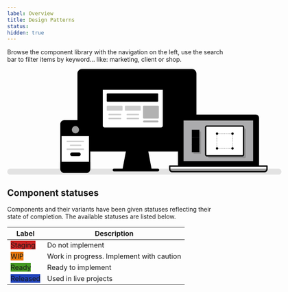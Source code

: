 ```yaml
---
label: Overview
title: Design Patterns
status: 
hidden: true
---
```


Browse the component library with the navigation on the left, use the search bar to filter items by keyword... like: marketing, client or shop.

<svg width="832px" height="320px" style="max-width: 640px" viewBox="0 0 832 320" version="1.1" xmlns="http://www.w3.org/2000/svg" xmlns:xlink="http://www.w3.org/1999/xlink">
  <g id="graphic">
      <rect id="Rectangle" fill-opacity="0.1" fill="var(--color-contrast-higher)" x="0" y="302" width="832" height="18" rx="9"></rect>
      <rect id="Rectangle" fill="var(--color-contrast-higher)" x="320" y="302" width="141" height="8" rx="4"></rect>
      <rect id="Rectangle" fill="var(--color-contrast-low)" x="215" y="2" width="356" height="246" rx="12"></rect>
      <rect id="Rectangle" fill="var(--color-primary-lighter)" transform="translate(393.315000, 115.831500) rotate(90) translate(-393.315000, -115.831500) " x="302.4835" y="-40.4835" width="181.663" height="312.63"></rect>
      <path d="M521.643762,140 L560,140 L560,248 L508,248 L508,153.617279 C508.001652,146.098124 514.108882,140.002749 521.643762,140 Z" id="Path" fill="#848484" opacity="0.4" style="mix-blend-mode: multiply;"></path>
      <path d="M240.060041,157 L215,157 L215,232.014519 C215,241.394726 222.954076,249 232.193079,249 L261,249 L261,178.606738 C261.003958,166.909873 251.580829,157 240.060041,157 Z" id="Path" fill="#848484" opacity="0.4" style="mix-blend-mode: multiply;"></path>
      <path d="M559.990453,250 L227.009547,250 C219.275717,249.991747 213.008273,243.739628 213,236.024708 L213,13.9752917 C213.008273,6.26037219 219.275717,0.00825272895 227.009547,0 L559.990453,0 C567.724283,0.00825272895 573.991727,6.26037219 574,13.9752917 L574,236.024708 C573.991727,243.739628 567.724283,249.991747 559.990453,250 L559.990453,250 Z M227.006974,4 C221.48279,4.00605132 217.006067,8.47149862 217,13.9817688 L217,236.018231 C217.006067,241.528501 221.48279,245.993949 227.006974,246 L559.993026,246 C565.51721,245.993949 569.993933,241.528501 570,236.018231 L570,13.9817688 C569.993933,8.47149862 565.51721,4.00605132 559.993026,4 L227.006974,4 Z" id="Shape" fill="var(--color-contrast-higher)"></path>
      <path d="M549.998042,209 L238.001958,209 C236.896307,209 236,208.102915 236,206.996305 L236,25.003695 C236,23.8970848 236.896307,23 238.001958,23 L549.998042,23 C551.103693,23 552,23.8970848 552,25.003695 L552,206.996305 C552,208.102915 551.103693,209 549.998042,209 Z M240,205 L548,205 L548,27 L240,27 L240,205 Z" id="Shape" fill="var(--color-contrast-higher)"></path>
      <rect id="Rectangle" fill="#848484" opacity="0.32" style="mix-blend-mode: multiply;" x="310" y="61" width="186" height="137" rx="7.045"></rect>
      <rect id="Rectangle" fill="var(--color-contrast-low)" x="302" y="55" width="186" height="137" rx="7.045"></rect>
      <polygon id="Path" fill="var(--color-contrast-medium)" points="436 303 352 303 362.401672 248 425.598328 248"></polygon>
      <polygon id="Path" fill="#848484" opacity="0.32" style="mix-blend-mode: multiply;" points="428 264 425.158173 249 361.841827 249 359 264"></polygon>
      <path d="M435.991916,305 L352.006078,305 C351.408837,305 350.842683,304.734249 350.46158,304.275254 C350.080478,303.816258 349.92405,303.211653 350.034838,302.625861 L360.433754,247.631156 C360.612658,246.685199 361.440548,246 362.404993,246 L425.595007,246 C426.559074,246.00062 427.386409,246.685569 427.565243,247.631156 L437.965162,302.625861 C438.07595,303.211653 437.919522,303.816258 437.53842,304.275254 C437.157317,304.734249 436.591163,305 435.993922,305 L435.991916,305 Z M354,301 L433,301 L423.375086,250 L363.623913,250 L354,301 Z" id="Shape" fill="var(--color-contrast-higher)"></path>
      <circle id="Oval" fill="var(--color-contrast-higher)" cx="393" cy="223" r="6"></circle>
      <rect id="Rectangle" fill="#FFFFFF" x="288" y="42" width="186" height="137" rx="7.045"></rect>
      <path d="M295.354508,42 L467.123786,42 C470.921414,42 474,45.0586387 474,48.8316607 L474,63 L288,63 L288,49.3058606 C288,45.2707844 291.293116,42 295.354508,42 Z" id="Path" fill="var(--color-contrast-low)"></path>
      <circle id="Oval" fill="var(--color-contrast-higher)" cx="306.5" cy="52.5" r="3.5"></circle>
      <circle id="Oval" fill="var(--color-contrast-higher)" cx="317.5" cy="52.5" r="3.5"></circle>
      <circle id="Oval" fill="var(--color-contrast-higher)" cx="327.5" cy="52.5" r="3.5"></circle>
      <rect id="Rectangle" fill="var(--color-primary-dark)" x="302" y="74" width="156" height="25" rx="2"></rect>
      <rect id="Rectangle" fill="var(--color-contrast-higher)" opacity="0.2" x="302" y="111" width="48" height="15" rx="2"></rect>
      <path d="M466.94976,181 L295.05024,181 C290.054216,180.994473 286.005514,176.936459 286,171.928945 L286,49.0710552 C286.005514,44.0635409 290.054216,40.0055271 295.05024,40 L466.94976,40 C471.945784,40.0055271 475.994486,44.0635409 476,49.0710552 L476,171.928945 C475.994486,176.936459 471.945784,180.994473 466.94976,181 Z M295.048051,44 C292.261233,44.0027645 290.002758,46.266683 290,49.0602187 L290,171.939781 C290.002758,174.733317 292.261233,176.997235 295.048051,177 L466.951949,177 C469.738767,176.997235 471.997242,174.733317 472,171.939781 L472,49.0652338 C471.997242,46.2716981 469.738767,44.0077796 466.951949,44.0050151 L295.048051,44 Z" id="Shape" fill="var(--color-contrast-higher)"></path>
      <path d="M344.010509,140 L308.989491,140 C307.890726,140 307,139.104569 307,138 C307,136.895431 307.890726,136 308.989491,136 L344.010509,136 C345.109274,136 346,136.895431 346,138 C346,139.104569 345.109274,140 344.010509,140 Z" id="Path" fill="var(--color-contrast-higher)" opacity="0.2"></path>
      <path d="M344.010509,152 L308.989491,152 C307.890726,152 307,151.104569 307,150 C307,148.895431 307.890726,148 308.989491,148 L344.010509,148 C345.109274,148 346,148.895431 346,150 C346,151.104569 345.109274,152 344.010509,152 Z" id="Path" fill="var(--color-contrast-higher)" opacity="0.2"></path>
      <rect id="Rectangle" fill="var(--color-contrast-higher)" opacity="0.2" x="357" y="111" width="48" height="15" rx="2"></rect>
      <path d="M397.989418,140 L364.010582,140 C362.900168,140 362,139.104569 362,138 C362,136.895431 362.900168,136 364.010582,136 L397.989418,136 C399.099832,136 400,136.895431 400,138 C400,139.104569 399.099832,140 397.989418,140 Z" id="Path" fill="var(--color-contrast-higher)" opacity="0.2"></path>
      <path d="M397.989418,152 L364.010582,152 C362.900168,152 362,151.104569 362,150 C362,148.895431 362.900168,148 364.010582,148 L397.989418,148 C399.099832,148 400,148.895431 400,150 C400,151.104569 399.099832,152 397.989418,152 Z" id="Path" fill="var(--color-contrast-higher)" opacity="0.2"></path>
      <rect id="Rectangle" fill="var(--color-contrast-higher)" opacity="0.3" x="412" y="111" width="48" height="39" rx="2"></rect>
      <path d="M456.263785,161.999465 L414.841297,161.999465 C413.832624,162.019912 412.892331,161.452731 412.382427,160.516286 C411.872524,159.579841 411.872524,158.420159 412.382427,157.483714 C412.892331,156.547269 413.832624,155.980088 414.841297,156.000535 L456.263785,156.000535 C457.783223,156.031335 459,157.365178 459,159 C459,160.634822 457.783223,161.968665 456.263785,161.999465 Z" id="Path" fill="var(--color-contrast-higher)" opacity="0.3"></path>
      <rect id="Rectangle" fill="#FFFFFF" x="163" y="157" width="87" height="155" rx="10"></rect>
      <path d="M172.811197,157 L241.630026,157 C247.357204,157 252,161.58083 252,167.23157 L252,203 L163,203 L163,166.681241 C163,164.113707 164.033293,161.651243 165.873279,159.83563 C167.713264,158.020017 170.208932,157 172.811197,157 L172.811197,157 Z" id="Path" fill="var(--color-primary-dark)"></path>
      <path d="M240.040871,314 L172.959129,314 C166.357244,313.992831 161.00714,308.621301 161,301.992977 L161,167.007023 C161.007688,160.378927 166.357472,155.007719 172.959129,155 L240.040871,155 C246.642756,155.007169 251.99286,160.378699 252,167.007023 L252,301.992977 C251.99286,308.621301 246.642756,313.992831 240.040871,314 Z M172.970136,159 C168.5704,159.004963 165.004941,162.585987 165,167.00493 L165,301.99507 C165.004941,306.414013 168.5704,309.995037 172.970136,310 L240.029864,310 C244.429827,309.995587 247.995607,306.414242 248,301.99507 L248,167.00493 C247.995059,162.585987 244.4296,159.004963 240.029864,159 L172.970136,159 Z" id="Shape" fill="var(--color-contrast-higher)"></path>
      <path d="M163.003986,283 L250,283 L250,302.966185 C250,308.507708 245.587624,313 240.144683,313 L173.314654,313 C167.618028,313 163,308.298331 163,302.498529 L163,283 L163.003986,283 Z" id="Path" fill="var(--color-contrast-low)"></path>
      <path d="M240.351809,315 L173.30993,315 C166.514531,314.992187 161.007689,309.396246 161,302.4909 L161,283.025437 C161,281.906819 161.892381,281 162.993188,281 L250.006812,281 C251.107619,281 252,281.906819 252,283.025437 L252,303.160307 C251.992316,309.694766 246.782224,314.990514 240.351809,315 Z M165,285 L165,302.508544 C165.005485,307.194338 168.725385,310.992158 173.317236,311 L240.336346,311 C244.566656,310.995518 247.995058,307.497433 248,303.180581 L248,285 L165,285 Z" id="Shape" fill="var(--color-contrast-higher)"></path>
      <circle id="Oval" fill="var(--color-contrast-higher)" cx="207" cy="297" r="5"></circle>
      <path d="M231.010809,221 L181.989191,221 C180.890591,221 180,220.104569 180,219 C180,217.895431 180.890591,217 181.989191,217 L231.010809,217 C232.109409,217 233,217.895431 233,219 C233,220.104569 232.109409,221 231.010809,221 Z" id="Path" fill="var(--color-contrast-higher)" opacity="0.2"></path>
      <path d="M222.998971,233 L192.001029,233 C190.895891,233 190,232.104569 190,231 C190,229.895431 190.895891,229 192.001029,229 L222.998971,229 C224.104109,229 225,229.895431 225,231 C225,232.104569 224.104109,233 222.998971,233 Z" id="Path" fill="var(--color-contrast-higher)" opacity="0.2"></path>
      <path d="M231.010809,245 L181.989191,245 C180.890591,245 180,244.104569 180,243 C180,241.895431 180.890591,241 181.989191,241 L231.010809,241 C232.109409,241 233,241.895431 233,243 C233,244.104569 232.109409,245 231.010809,245 Z" id="Path" fill="var(--color-contrast-higher)" opacity="0.2"></path>
      <circle id="Oval" fill="#FFFFFF" opacity="0.62" cx="207" cy="184" r="11"></circle>
      <path d="M223,258.5 C223,261.537566 220.508387,264 217.434826,264 L196.565174,264 C193.491613,264 191,261.537566 191,258.5 L191,258.5 C191,257.041309 191.586329,255.642363 192.630002,254.610913 C193.673675,253.579463 195.089198,253 196.565174,253 L217.434826,253 C218.910802,253 220.326325,253.579463 221.369998,254.610913 C222.413671,255.642363 223,257.041309 223,258.5 Z" id="Path" fill="var(--color-primary)"></path>
      <path d="M526.81496,140 L753.44081,140 C757.615635,140 761,143.376424 761,147.541453 L761,293 L519,293 L519,147.796623 C519,143.490895 522.499105,140 526.81496,140 Z" id="Path" fill="var(--color-contrast-low)"></path>
      <path d="M762.001771,296 L519.998229,296 C518.894638,296 518,295.104569 518,294 L518,148 C518.006057,142.479666 522.475699,138.006062 527.991146,138 L754.008854,138 C759.524073,138.006612 763.993394,142.479894 764,148 L764,294 C764,295.104569 763.105362,296 762.001771,296 L762.001771,296 Z M522,292 L760,292 L760,148 C759.996146,144.687891 757.314569,142.003857 754.005491,142 L527.994509,142 C524.685203,142.003307 522.003304,144.687662 522,148 L522,292 Z" id="Shape" fill="var(--color-contrast-higher)"></path>
      <rect id="Rectangle" fill="#f1f1f4" opacity="0.71" transform="translate(641.075000, 216.730500) rotate(90) translate(-641.075000, -216.730500) " x="577" y="109" width="128.15" height="215.461"></rect>
      <rect id="Rectangle" fill="#848484" opacity="0.32" style="mix-blend-mode: multiply;" x="565" y="189" width="23" height="68" rx="1.963"></rect>
      <rect id="Rectangle" fill="#848484" opacity="0.32" style="mix-blend-mode: multiply;" x="609" y="180" width="115" height="90" rx="4"></rect>
      <path d="M748.002736,283 L532.997264,283 C531.894206,283 531,282.105171 531,281.001343 L531,153.998657 C531,152.894829 531.894206,152 532.997264,152 L748.002736,152 C749.105794,152 750,152.894829 750,153.998657 L750,281.001343 C750,282.105171 749.105794,283 748.002736,283 Z M535,279 L746,279 L746,156 L535,156 L535,279 Z" id="Shape" fill="var(--color-contrast-higher)"></path>
      <path d="M493,294 L788,294 L788,303.190192 C788,307.50343 784.419322,311 780.002332,311 L500.997668,311 C496.580678,311 493,307.50343 493,303.190192 L493,294 Z" id="Path" fill="#FFFFFF"></path>
      <path d="M504.062863,312 L776.937137,312 C782.416508,312 786.980815,307.713706 788,302 L493,302 C494.020186,307.713706 498.583492,312 504.062863,312 Z" id="Path" fill="var(--color-contrast-low)" opacity="0.4"></path>
      <path d="M780.002875,313 L500.997125,313 C495.478834,312.992977 491.00716,308.606493 491,303.193331 L491,293.961334 C491,292.878119 491.895173,292 492.999425,292 L788.000575,292 C789.104827,292 790,292.878119 790,293.961334 L790,303.193331 C789.99339,308.606717 785.521394,312.993516 780.002875,313 Z M495,296 L495,303.18518 C495.003856,306.395067 497.687096,308.996262 500.998227,309 L780.001773,309 C783.312904,308.996262 785.996144,306.395067 786,303.18518 L786,296 L495,296 Z" id="Shape" fill="var(--color-contrast-higher)"></path>
      <rect id="Rectangle" fill="var(--color-warning)" x="560" y="184" width="23" height="23"></rect>
      <rect id="Rectangle" fill="var(--color-primary)" x="560" y="207" width="23" height="23"></rect>
      <rect id="Rectangle" fill="var(--color-primary-dark)" x="560" y="229" width="23" height="23"></rect>
      <rect id="Rectangle" fill="#FFFFFF" x="602" y="173" width="115" height="90" rx="4"></rect>
      <path d="M713.023954,265 L605.976046,265 C602.677159,264.996148 600.003842,262.315736 600,259.008095 L600,176.991905 C600.003842,173.684264 602.677159,171.003852 605.976046,171 L713.023954,171 C716.322841,171.003852 718.996158,173.684264 719,176.991905 L719,259.008095 C718.996706,262.315964 716.323068,264.996697 713.023954,265 Z M605.991442,175 C604.891599,175 604,175.89411 604,176.997051 L604,259.002949 C604,260.10589 604.891599,261 605.991442,261 L713.008558,261 C714.108401,261 715,260.10589 715,259.002949 L715,176.997051 C715,175.89411 714.108401,175 713.008558,175 L605.991442,175 Z" id="Shape" fill="var(--color-contrast-higher)"></path>
      <g id="Group" opacity="0.3" transform="translate(634, 194)" fill="var(--color-contrast-higher)">
          <path d="M49.8,48 L48,48 L48,45.6 L48.6,45.6 L48.6,45 L51,45 L51,46.8 C51,47.4627417 50.4627417,48 49.8,48 Z" id="Path"></path>
          <path d="M46,48 L43,48 L43,46 L46,46 L46,48 Z M41,48 L38,48 L38,46 L41,46 L41,48 Z M37,48 L34,48 L34,46 L37,46 L37,48 Z M32,48 L29,48 L29,46 L32,46 L32,48 Z M27,48 L24,48 L24,46 L27,46 L27,48 Z M22,48 L19,48 L19,46 L22,46 L22,48 Z M18,48 L15,48 L15,46 L18,46 L18,48 Z M12.9989503,48 L10,48 L10,46 L13,46 L12.9989503,48 Z M8,48 L5,48 L5,46 L8,46 L8,48 Z" id="Shape"></path>
          <path d="M4,48 L2.2,48 C1.5372583,48 1,47.4627417 1,46.8 L1,45 L3.4,45 L3.4,45.6 L4,45.6 L4,48 Z" id="Path"></path>
          <path d="M3,43 L1,43 L1,40 L3,40 L3,43 Z M3,38 L1,38 L1,35 L3,35 L3,38 Z M3,33 L1,33 L1,30 L3,30 L3,33 Z M3,28 L1,28 L1,25 L3,25 L3,28 Z M3,23 L1,23 L1,20 L3,20 L3,23 Z M3,18 L1,18 L1,15 L3,15 L3,18 Z M3,13 L1,13 L1,10 L3,10 L3,13 Z M3,8 L1,8 L1,5 L3,5 L3,8 Z" id="Shape"></path>
          <path d="M3.4,4 L1,4 L1,2.2 C1,1.5372583 1.5372583,1 2.2,1 L4,1 L4,3.4 L3.4,3.4 L3.4,4 Z" id="Path"></path>
          <path d="M46,3 L43,3 L43,1 L46,1 L46,3 Z M41,3 L38,3 L38,1 L41,1 L41,3 Z M37,3 L34,3 L34,1 L37,1 L37,3 Z M32,3 L29,3 L29,1 L32,1 L32,3 Z M27,3 L24,3 L24,1 L27,1 L27,3 Z M22,3 L19,3 L19,1 L22,1 L22,3 Z M18,3 L15,3 L15,1 L18,1 L18,3 Z M12.9989499,3 L10,3 L10,1 L13,1 L12.9989499,3 Z M8,3 L5,3 L5,1 L8,1 L8,3 Z" id="Shape"></path>
          <path d="M51,4 L48.6,4 L48.6,3.4 L48,3.4 L48,1 L49.8,1 C50.4627417,1 51,1.5372583 51,2.2 L51,4 Z" id="Path"></path>
          <path d="M51,43 L49,43 L49,40 L51,40 L51,43 Z M51,38 L49,38 L49,35 L51,35 L51,38 Z M51,33 L49,33 L49,30 L51,30 L51,33 Z M51,28 L49,28 L49,25 L51,25 L51,28 Z M51,23 L49,23 L49,20 L51,20 L51,23 Z M51,18 L49,18 L49,15 L51,15 L51,18 Z M51,13 L49,13 L49,10 L51,10 L51,13 Z M51,8 L49,8 L49,5 L51,5 L51,8 Z" id="Shape"></path>
      </g>
      <rect id="Rectangle" fill="var(--color-contrast-low)" x="633" y="192" width="7" height="7" rx="3.5"></rect>
      <rect id="Rectangle" fill="var(--color-contrast-low)" x="633" y="237" width="7" height="7" rx="3.5"></rect>
      <rect id="Rectangle" fill="var(--color-contrast-low)" x="680" y="192" width="7" height="7" rx="3.5"></rect>
      <rect id="Rectangle" fill="var(--color-contrast-low)" x="680" y="237" width="7" height="7" rx="3.5"></rect>
</g></svg>

## Component statuses

Components and their variants have been given statuses reflecting their state of completion. The available statuses are listed below.

<table class="row-table row-table--expanded@xs" aria-label="Table Example"">
  <head class="row-table__header">
    <tr class='row-table__row'>
      <th class="row-table__cell row-table__cell--th text-left">Label</th>
      <th class="row-table__cell row-table__cell--th text-left">Description</th>
    </tr>
  </thead>
  <tbody>
    <tr class='row-table__row'>
      <td class="row-table__cell">
        <div class="Status Status--tag">
          <label class="Status-label" style="background-color: #cc2222; border-color: #cc2222;">Staging</label>
        </div>
      </td>
      <td class="row-table__cell">Do not implement</td>
    </tr>
    <tr class='row-table__row'>
      <td class="row-table__cell">
        <div class="Status Status--tag">
          <label class="Status-label" style="background-color: #e97a0c; border-color: #e97a0c;">WIP</label>
        </div>
      </td>
      <td class="row-table__cell">Work in progress. Implement with caution</td>
    </tr>
    <tr class='row-table__row'>
      <td class="row-table__cell">
        <div class="Status Status--tag">
          <label class="Status-label" style="background-color: #449922; border-color: #449922;">Ready</label>
        </div>
      </td>
      <td class="row-table__cell">Ready to implement</td>
    </tr>
    <tr>
      <td class="row-table__cell">
        <div class="Status Status--tag">
          <label class="Status-label" style="background-color: #2244bb; border-color: #2244bb;">Released</label>
        </div>
      </td>
      <td class="row-table__cell">Used in live projects</td>
    </tr>
  </tbody>
</table>
